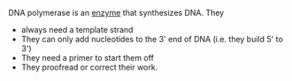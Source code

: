 DNA polymerase is an [enzyme](../../Enzymes/) that synthesizes DNA. They

- always need a template strand
- They can only add nucleotides to the 3' end of DNA (i.e. they build 5' to 3')
- They need a primer to start them off
- They proofread or correct their work.
